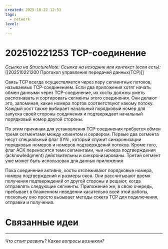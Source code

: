 ```yaml
---
created: 2025-10-22 12:53
tags:
  - network
level:
  -
---
```

# 202510221253 TCP-соединение

*Ссылка на StructureNote:*
*Ссылка на исходник или контекст (если есть):* [[202510221200 Протокол управления передачей данных(TCP)]]

Связь TCP всегда осуществляется через пару сегментных потоков, называемых TCP-соединением. Если два приложения хотят начать обмен данными через TCP-соединение, их хосты должны уметь распознавать и сортировать сегменты этого соединения. Они делают это, запоминая, какие номера портов соответствуют какому потоку. Каждый хост также выбирает начальный порядковый номер для запуска своей стороны соединения и подтверждает начальный порядковый номер другой стороны.

По этим причинам для установления TCP-соединения требуется обмен тремя сегментами между клиентом и сервером. Первые два сегмента несут специальный флаг SYN , который служит синхронизации порядковых номеров и номеров подтверждений потоков. Кроме того, флаг ACK переносится теми сегментами, чьи номера подтверждения (acknowledgment) действительны и синхронизированы. Третий сегмент уже может быть использован для данных приложения


Пока соединение активно, хосты отслеживают порядковые номера, номера подтверждений и размеры окон. Они рассчитывают время получения подтверждений от другой стороны и решают, когда отправлять следующие сегменты. Приложение же, в свою очередь, пребывает в блаженном неведении касательно всей этой работы, поскольку оно просто вызывает методы сокета TCP для подключения, отправки и получения.

# Связанные идеи

---

*Что стоит развить? Какие вопросы возникли?*
